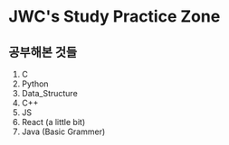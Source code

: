 # JWC's Study Practice Zone

## 공부해본 것들

1. C
2. Python
3. Data_Structure
4. C++
5. JS
6. React (a little bit)
7. Java (Basic Grammer)
